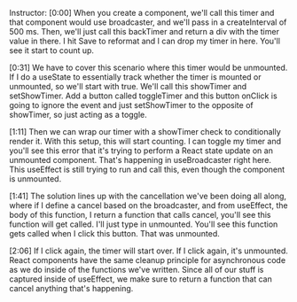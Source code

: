 Instructor: [0:00] When you create a component, we'll call this timer and that component would use broadcaster, and we'll pass in a createInterval of 500 ms. Then, we'll just call this backTimer and return a div with the timer value in there. I hit Save to reformat and I can drop my timer in here. You'll see it start to count up.

[0:31] We have to cover this scenario where this timer would be unmounted. If I do a useState to essentially track whether the timer is mounted or unmounted, so we'll start with true. We'll call this showTimer and setShowTimer. Add a button called toggleTimer and this button onClick is going to ignore the event and just setShowTimer to the opposite of showTimer, so just acting as a toggle.

[1:11] Then we can wrap our timer with a showTimer check to conditionally render it. With this setup, this will start counting. I can toggle my timer and you'll see this error that it's trying to perform a React state update on an unmounted component. That's happening in useBroadcaster right here. This useEffect is still trying to run and call this, even though the component is unmounted.

[1:41] The solution lines up with the cancellation we've been doing all along, where if I define a cancel based on the broadcaster, and from useEffect, the body of this function, I return a function that calls cancel, you'll see this function will get called. I'll just type in unmounted. You'll see this function gets called when I click this button. That was unmounted.

[2:06] If I click again, the timer will start over. If I click again, it's unmounted. React components have the same cleanup principle for asynchronous code as we do inside of the functions we've written. Since all of our stuff is captured inside of useEffect, we make sure to return a function that can cancel anything that's happening.
